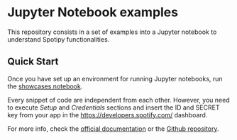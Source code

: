 # Jupyter Notebook examples

This repository consists in a set of examples into a Jupyter notebook to understand Spotipy functionalities.

## Quick Start

Once you have set up an environment for running Jupyter notebooks, run the [showcases notebook](https://github.com/spotipy-dev/spotipy-examples/blob/main/showcases.ipynb).

Every snippet of code are independent from each other. However, you need to execute _Setup_ and _Credentials_ sections and insert the ID and SECRET key from your app in the  <https://developers.spotify.com/> dashboard.

For more info, check the [official documentation](https://spotipy.readthedocs.io/en/2.22.1/) or the [Github repository](https://github.com/spotipy-dev/spotipy).
